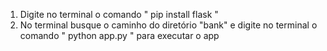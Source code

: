 1. Digite no terminal o comando " pip install flask "
2. No terminal busque o caminho do diretório "bank" e digite no terminal o comando " python app.py " para executar o app
